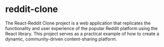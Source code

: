 # reddit-clone
The React-Reddit Clone project is a web application that replicates the functionality and user experience of the popular Reddit platform using the React library. This project serves as a practical example of how to create a dynamic, community-driven content-sharing platform.
